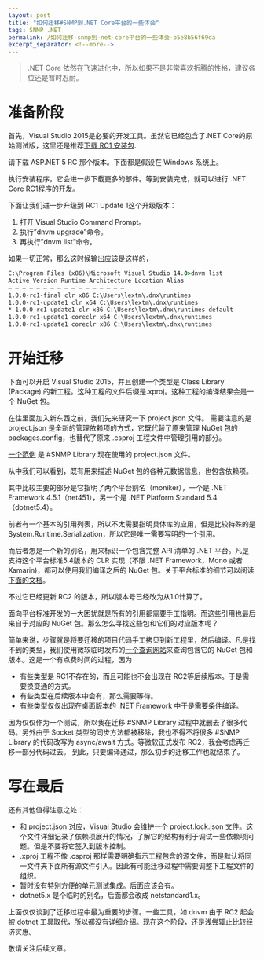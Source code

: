 ```yaml
---
layout: post
title: "如何迁移#SNMP到.NET Core平台的一些体会"
tags: SNMP .NET
permalink: /如何迁移-snmp到-net-core平台的一些体会-b5e8b56f69da
excerpt_separator: <!--more-->
---
```

> .NET Core 依然在飞速进化中，所以如果不是非常喜欢折腾的性格，建议各位还是暂时忍耐。

# 准备阶段

首先，Visual Studio 2015是必要的开发工具。虽然它已经包含了.NET Core的原始测试版，这里还是推荐[下载 RC1 安装包](http://get.asp.net/).
<!--more-->

请下载 ASP.NET 5 RC 那个版本。下面都是假设在 Windows 系统上。

执行安装程序，它会进一步下载更多的部件。等到安装完成，就可以进行 .NET Core RC1程序的开发。

下面让我们进一步升级到 RC1 Update 1这个升级版本：

1. 打开 Visual Studio Command Prompt。
1. 执行”dnvm upgrade”命令。
1. 再执行”dnvm list”命令。

如果一切正常，那么这时候输出应该是这样的，
``` cmd
C:\Program Files (x86)\Microsoft Visual Studio 14.0>dnvm list
Active Version Runtime Architecture Location Alias
— — — — — — — — — — — — — — — — –
1.0.0-rc1-final clr x86 C:\Users\lextm\.dnx\runtimes
1.0.0-rc1-update1 clr x64 C:\Users\lextm\.dnx\runtimes
* 1.0.0-rc1-update1 clr x86 C:\Users\lextm\.dnx\runtimes default
1.0.0-rc1-update1 coreclr x64 C:\Users\lextm\.dnx\runtimes
1.0.0-rc1-update1 coreclr x86 C:\Users\lextm\.dnx\runtimes
```

# 开始迁移

下面可以开启 Visual Studio 2015，并且创建一个类型是 Class Library (Package) 的新工程。这种工程的文件后缀是.xproj。这种工程的编译结果会是一个 NuGet 包。

在往里面加入新东西之前，我们先来研究一下 project.json 文件。
需要注意的是 project.json 是全新的管理依赖项的方式，它既代替了原来管理 NuGet 包的 packages.config，也替代了原来 .csproj 工程文件中管理引用的部分。

[一个范例](https://github.com/lextudio/sharpsnmplib/blob/netcore5/SharpSnmpLib/project.json) 是 #SNMP Library 现在使用的 project.json 文件。

从中我们可以看到，既有用来描述 NuGet 包的各种元数据信息，也包含依赖项。

其中比较主要的部分是它指明了两个平台别名（moniker），一个是 .NET Framework 4.5.1（net451），另一个是 .NET Platform Standard 5.4（dotnet5.4）。

前者有一个基本的引用列表，所以不太需要指明具体库的应用，但是比较特殊的是 System.Runtime.Serialization，所以它是唯一需要写明的一个引用。

而后者怎是一个新的别名，用来标识一个包含完整 API 清单的 .NET 平台。凡是支持这个平台标准5.4版本的 CLR 实现（不限 .NET Framework，Mono 或者 Xamarin)，都可以使用我们编译之后的 NuGet 包。关于平台标准的细节可以阅读[下面的文档](https://github.com/dotnet/corefx/blob/master/Documentation/architecture/net-platform-standard.md)。

不过它已经更新 RC2 的版本，所以版本号已经改为从1.0计算了。

面向平台标准开发的一大困扰就是所有的引用都需要手工指明。而这些引用也最后来自于对应的 NuGet 包。那么怎么寻找这些包和它们的对应版本呢？

简单来说，步骤就是将要迁移的项目代码手工拷贝到新工程里，然后编译。凡是找不到的类型，我们使用微软临时发布的[一个查询网站](http://packagesearch.azurewebsites.net/)来查询包含它的 NuGet 包和版本。这是一个有点费时间的过程，因为

* 有些类型是 RC1不存在的，而且可能也不会出现在 RC2等后续版本。于是需要换变通的方式。
* 有些类型在后续版本中会有，那么需要等待。
* 有些类型仅仅出现在桌面版本的 .NET Framework 中于是需要条件编译。

因为仅仅作为一个测试，所以我在迁移 #SNMP Library 过程中就删去了很多代码。另外由于 Socket 类型的同步方法都被移除，我也不得不将很多 #SNMP Library 的代码改写为 async/await 方式。等微软正式发布 RC2，我会考虑再迁移一部分代码过去。
到此，只要编译通过，那么初步的迁移工作也就结束了。

# 写在最后
还有其他值得注意之处：

* 和 project.json 对应，Visual Studio 会维护一个 project.lock.json 文件。这个文件详细记录了依赖项展开的情况，了解它的结构有利于调试一些依赖项问题。但是不要将它签入到版本控制。
* .xproj 工程不像 .csproj 那样需要明确指示工程包含的源文件，而是默认将同一文件夹下面所有源文件引入。因此有可能迁移过程中需要调整下工程文件的组织。
* 暂时没有特别方便的单元测试集成。后面应该会有。
* dotnet5.x 是个临时的别名，后面都会改成 netstandard1.x。

上面仅仅谈到了迁移过程中最为重要的步骤。一些工具，如 dnvm 由于 RC2 起会被 dotnet 工具取代，所以都没有详细介绍。现在这个阶段，还是浅尝辄止比较经济实惠。

敬请关注后续文章。
